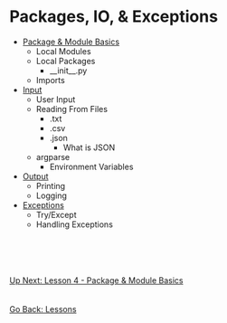 # Packages, IO, & Exceptions
* [Package & Module Basics](package-module-basics.md)
    * Local Modules
    * Local Packages
        * \_\_init__.py 
    * Imports
* [Input](input.md)
    * User Input
    * Reading From Files
        * .txt
        * .csv
        * .json
            * What is JSON
    * argparse
        * Environment Variables
* [Output](output.md)
    * Printing
    * Logging 
* [Exceptions](exceptions.md)
    * Try/Except
    * Handling Exceptions

\
\
\
\
[Up Next: Lesson 4 - Package & Module Basics](package-module-basics.md)
\
\
\
[Go Back: Lessons](../README.md)
